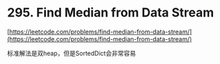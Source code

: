 # 295. Find Median from Data Stream
[https://leetcode.com/problems/find-median-from-data-stream/](https://leetcode.com/problems/find-median-from-data-stream/)


标准解法是双heap，但是SortedDict会非常容易
